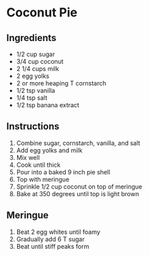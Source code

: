 # Coconut Pie

## Ingredients

- 1/2 cup sugar
- 3/4 cup coconut
- 2 1/4 cups milk
- 2 egg yolks
- 2 or more heaping T cornstarch
- 1/2 tsp vanilla
- 1/4 tsp salt
- 1/2 tsp banana extract

## Instructions

1. Combine sugar, cornstarch, vanilla, and salt
2. Add egg yolks and milk
3. Mix well
4. Cook until thick
5. Pour into a baked 9 inch pie shell
6. Top with meringue
7. Sprinkle 1/2 cup coconut on top of meringue
8. Bake at 350 degrees until top is light brown

## Meringue

1. Beat 2 egg whites until foamy
2. Gradually add 6 T sugar
3. Beat until stiff peaks form
